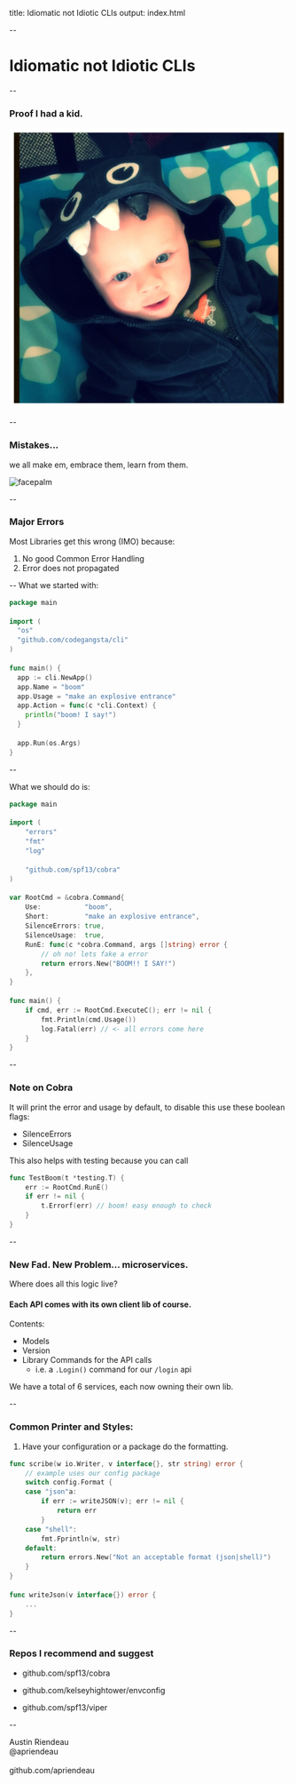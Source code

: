 title: Idiomatic not Idiotic CLIs
output: index.html

--

# Idiomatic not Idiotic CLIs

--

### Proof I had a kid.

<img src="img/thumb_IMG_0187_1024.jpg" class="hayden" />

--

### Mistakes...

we all make em, embrace them, learn from them.

![facepalm](https://media.giphy.com/media/p60L4kNY1szqU/giphy.gif)

--

### Major Errors

Most Libraries get this wrong (IMO) because:

1. No good Common Error Handling
2. Error does not propagated

--
What we started with:

```go
package main

import (
  "os"
  "github.com/codegangsta/cli"
)

func main() {
  app := cli.NewApp()
  app.Name = "boom"
  app.Usage = "make an explosive entrance"
  app.Action = func(c *cli.Context) {
    println("boom! I say!")
  }

  app.Run(os.Args)
}
```

--

What we should do is:

```go
package main

import (
	"errors"
	"fmt"
	"log"

	"github.com/spf13/cobra"
)

var RootCmd = &cobra.Command{
	Use:           "boom",
	Short:         "make an explosive entrance",
	SilenceErrors: true,
	SilenceUsage:  true,
	RunE: func(c *cobra.Command, args []string) error {
		// oh no! lets fake a error
		return errors.New("BOOM!! I SAY!")
	},
}

func main() {
	if cmd, err := RootCmd.ExecuteC(); err != nil {
		fmt.Println(cmd.Usage())
		log.Fatal(err) // <- all errors come here
	}
}
```

--

### Note on Cobra

It will print the error and usage by default, to disable this use
these boolean flags:

* SilenceErrors
* SilenceUsage


This also helps with testing because you can call

```go
func TestBoom(t *testing.T) {
	err := RootCmd.RunE()
	if err != nil {
		t.Errorf(err) // boom! easy enough to check
	}
}
```

--

### New Fad. New Problem... microservices.

Where does all this logic live?

#### Each API comes with its own client lib of course.

Contents:

* Models
* Version
* Library Commands for the API calls
  * i.e. a `.Login()` command for our `/login` api

We have a total of 6 services, each now owning their own lib.

--

### Common Printer and Styles:

1. Have your configuration or a package do the formatting.

```go
func scribe(w io.Writer, v interface{}, str string) error {
	// example uses our config package
	switch config.Format {
	case "json"a:
		if err := writeJSON(v); err != nil {
			return err
		}
	case "shell":
		fmt.Fprintln(w, str)
	default:
		return errors.New("Not an acceptable format (json|shell)")
	}
}

func writeJson(v interface{}) error {
	...
}
```

--

### Repos I recommend and suggest

* github.com/spf13/cobra

* github.com/kelseyhightower/envconfig

* github.com/spf13/viper

--

<div class="author">
<span class="name">Austin Riendeau</span><br/>
<div class="social-container"><div class="twitter"><span class="flaticon-twitter"></span></div>
<div class="name">@apriendeau</div>
</div><br/>
<div class="social-container"><div class="github"><span class="flaticon-cat6"></span></div>
<div class="name">github.com/apriendeau</div></div><br/>
</div>
